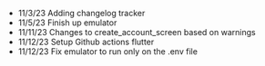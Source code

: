 - 11/3/23 Adding changelog tracker
- 11/5/23 Finish up emulator
- 11/11/23 Changes to create_account_screen based on warnings
- 11/12/23 Setup Github actions flutter
- 11/12/23 Fix emulator to run only on the .env file
